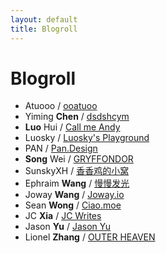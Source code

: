 ```yaml
---
layout: default
title: Blogroll
---
```


# Blogroll

- Atuooo / [ooatuoo](http://atuo.xyz/)
- Yiming **Chen** / [dsdshcym](https://dsdshcym.github.io/)
- **Luo** Hui / [Call me Andy](https://luohui8891.github.io/)
- Luosky / [Luosky's Playground](https://luosky.com/)
- PAN / [Pan.Design](http://pan.design)
- **Song** Wei / [GRYFFONDOR](https://talkwithkeyboard.github.io/)
- SunskyXH / [香香鸡的小窝](https://sunskyxh.github.io/)
- Ephraim **Wang** / [慢慢发光](http://ephraim.wang/)
- Joway **Wang** / [Joway.io](https://joway.io/)
- Sean **Wong** / [Ciao.moe](https://blog.ciao.moe/)
- JC **Xia** / [JC Writes](https://jcxia.com/)
- Jason **Yu** / [Jason Yu](https://medium.com/@jasonyuh)
- Lionel **Zhang** / [OUTER HEAVEN](http://www.lionelzhang.me/)
